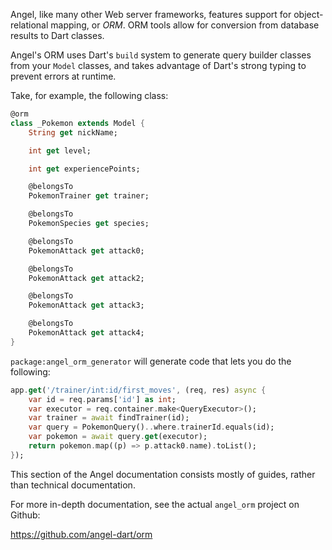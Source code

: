 Angel, like many other Web server frameworks, features support for object-relational mapping,
or *ORM*. ORM tools allow for conversion from database results to Dart classes.

Angel's ORM uses Dart's `build` system to generate query builder classes from your `Model` classes,
and takes advantage of Dart's strong typing to prevent errors at runtime.

Take, for example, the following class:

```dart
@orm
class _Pokemon extends Model {
    String get nickName;

    int get level;

    int get experiencePoints;

    @belongsTo
    PokemonTrainer get trainer;

    @belongsTo
    PokemonSpecies get species;

    @belongsTo
    PokemonAttack get attack0;

    @belongsTo
    PokemonAttack get attack2;

    @belongsTo
    PokemonAttack get attack3;

    @belongsTo
    PokemonAttack get attack4;
}
```

`package:angel_orm_generator` will generate code that lets
you do the following:

```dart
app.get('/trainer/int:id/first_moves', (req, res) async {
    var id = req.params['id'] as int;
    var executor = req.container.make<QueryExecutor>();
    var trainer = await findTrainer(id);
    var query = PokemonQuery()..where.trainerId.equals(id);
    var pokemon = await query.get(executor);
    return pokemon.map((p) => p.attack0.name).toList();
});
```

This section of the Angel documentation consists mostly of
guides, rather than technical documentation.

For more in-depth documentation, see the actual
`angel_orm` project on Github:

https://github.com/angel-dart/orm